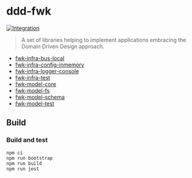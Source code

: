 # ddd-fwk

[![Integration](https://github.com/tmorin/ddd-fwk/workflows/Integration/badge.svg?branch=master)](https://github.com/tmorin/ddd-fwk/actions?query=workflow%3AIntegration+branch%3Amaster)

> A set of libraries helping to implement applications embracing the Domain Driven Design approach.

- [fwk-infra-bus-local](packages/ddd-fwk-infra-bus-local)
- [fwk-infra-config-inmemory](packages/ddd-fwk-infra-config-inmemory)
- [fwk-infra-logger-console](packages/ddd-fwk-infra-logger-console)
- [fwk-infra-test](packages/ddd-fwk-infra-test)
- [fwk-model-core](packages/ddd-fwk-model-core)
- [fwk-model-fs](packages/ddd-fwk-model-fs)
- [fwk-model-schema](packages/ddd-fwk-model-schema)
- [fwk-model-test](packages/ddd-fwk-model-test)

## Build

### Build and test

```shell script
npm ci
npm run bootstrap
npm run build
npm run jest
```
